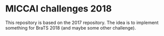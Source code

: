 # MICCAI challenges 2018

This repository is based on the 2017 repository. The idea is to implement something for BraTS 2018 (and maybe some other challenge).

